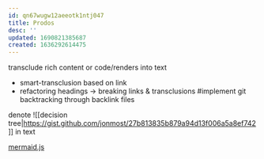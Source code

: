 ```yaml
---
id: qn67wugw12aeeotk1ntj047
title: Prodos
desc: ''
updated: 1690821385687
created: 1636292614475
---
```


transclude rich content or code/renders into text
+ smart-transclusion based on link
+ refactoring headings -> breaking links & transclusions
#implement git backtracking through backlink files

denote ![[decision tree|https://gist.github.com/jonmost/27b813835b879a94d13f006a5a8ef742]] in text

[mermaid.js](https://mermaid-js.github.io/mermaid/#/flowchart)
